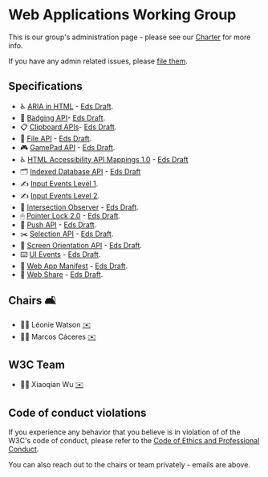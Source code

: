 # Web Applications Working Group

This is our group's administration page - please see our [Charter](https://www.w3.org/2019/05/webapps-charter.html) for more info.

If you have any admin related issues, please [file them](https://github.com/w3c/webappswg/issues).

## Specifications


 * ♿️ [ARIA in HTML](https://github.com/w3c/html-aria/) - [Eds Draft](http://w3c.github.io/html-aria/).
 * 🦡 [Badging API](https://github.com/w3c/badging)- [Eds Draft](https://w3c.github.io/badging/).
 * 📋 [Clipboard APIs](https://github.com/w3c/clipboard-apis)- [Eds Draft](https://w3c.github.io/clipboard-apis/).
 * 📄 [File API](https://github.com/w3c/fileAPI) - [Eds Draft](https://w3c.github.io/FileAPI/).
 * 🎮 [GamePad API](https://github.com/w3c/gamepad) - [Eds Draft](https://w3c.github.io/gamepad/).
 * ♿️ [HTML Accessibility API Mappings 1.0](https://github.com/w3c/html-aam) - [Eds Draft](https://w3c.github.io/html-aam/)
 * 🗂 [Indexed Database API](https://github.com/w3c/IndexedDB) - [Eds Draft](https://w3c.github.io/IndexedDB/)
 * ✍ [Input Events Level 1](https://rawgit.com/w3c/input-events/v1/index.html).
 * ✍️️️️ [Input Events Level 2](https://w3c.github.io/input-events/).
 * 👀 [Intersection Observer](https://github.com/w3c/IntersectionObserver) - [Eds Draft](https://w3c.github.io/IntersectionObserver/).
 * 🖱 [Pointer Lock 2.0](https://github.com/w3c/pointerlock/) - [Eds Draft](https://w3c.github.io/pointerlock/).
 * 📲 [Push API](https://github.com/w3c//push-api/) - [Eds Draft](https://w3c.github.io/push-api/).
 * ✂️ [Selection API](https://github.com/w3c/selection-api) - [Eds Draft](https://w3c.github.io/selection-api/).
 * 📱 [Screen Orientation API](http://github.com/w3c/screen-orientation) - [Eds Draft](https://w3c.github.io/screen-orientation/).
 * ⌨️ [UI Events](https://github.com/w3c/uievents/) - [Eds Draft](https://w3c.github.io/uievents/).
 * 👾 [Web App Manifest](https://github.com/w3c/appmanifest/) - [Eds Draft](https://www.w3.org/TR/appmanifest/).
 * 🎁 [Web Share](https://github.com/w3c/web-share/) - [Eds Draft](https://w3c.github.io/web-share/).
 
## Chairs 🛋

 * 🦹‍♀️ Léonie Watson [✉️](mailto:lw@tetralogical.com)
 * 🦹‍♂️ Marcos Cáceres [✉️](mailto:marcos@marcosc.com)
 
## W3C Team  

 * 🦹‍♀️ Xiaoqian Wu [✉️](mailto:xiaoqian@w3.org)

## Code of conduct violations

If you experience any behavior that you believe is in violation of of the W3C's code of conduct, please refer to the [ Code of Ethics and Professional Conduct](https://www.w3.org/Consortium/cepc/).

You can also reach out to the chairs or team privately - emails are above.
